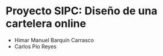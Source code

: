 # Proyecto SIPC: Diseño de una cartelera online

* Himar Manuel Barquín Carrasco
* Carlos Pío Reyes
